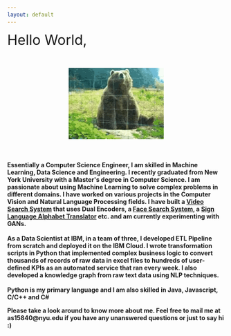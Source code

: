 ```yaml
---
layout: default
---
```


<!-- <html style="background-image: url('assets/bin/seaweed_tile.jpg')"> -->
<html >
<style>
    .divhw {

        background-repeat: no-repeat;
        background-position: center; 
        background-size: contain;
        width: 600px;
        height: 50px
    }
</style>

<body >

<div class="divhw" ><font size=6>Hello World,</font> </div>
<br>
<br>

<center><img src="assets/bin/waving.gif"/></center>

<br>
<br>

</body>

 

<!--
<div>
<object data="../assets/bin/ANS_Resume_DS_ML.pdf" width="1000" height="1000" type='application/pdf'></object>
</div> -->



<b>
<p>Essentially a Computer Science Engineer, I am skilled in Machine Learning, Data Science and Engineering. I recently graduated from New York University with a Master's degree in Computer Science. I am passionate about using Machine Learning to solve complex problems in different domains. I have worked on various projects in the Computer Vision and Natural Language Processing fields. I have built a <a href="https://ansidd.github.io/video_search.html">Video Search System</a> that uses Dual Encoders, a <a href="https://github.com/ansidd/VisualSearch">Face Search System</a>, a <a href="https://ansidd.github.io/slar.html">Sign Language Alphabet Translator</a> etc. and am currently experimenting with GANs.
<br>
<br>
As a Data Scientist at IBM, in a team of three, I developed ETL Pipeline from scratch and deployed it on the IBM Cloud. I wrote transformation scripts in Python that implemented complex business logic to convert thousands of records of raw data in excel files to hundreds of user-defined KPIs as an automated service that ran every week. I also developed a knowledge graph from raw text data using NLP techniques. 
<br>
<br>
Python is my primary language and I am also skilled in Java, Javascript, C/C++ and C#
 </p>

<p>Please take a look around to know more about me. Feel free to mail me at as15840@nyu.edu if you have any unanswered questions or just to say hi :) </p>

</b>

</html>
